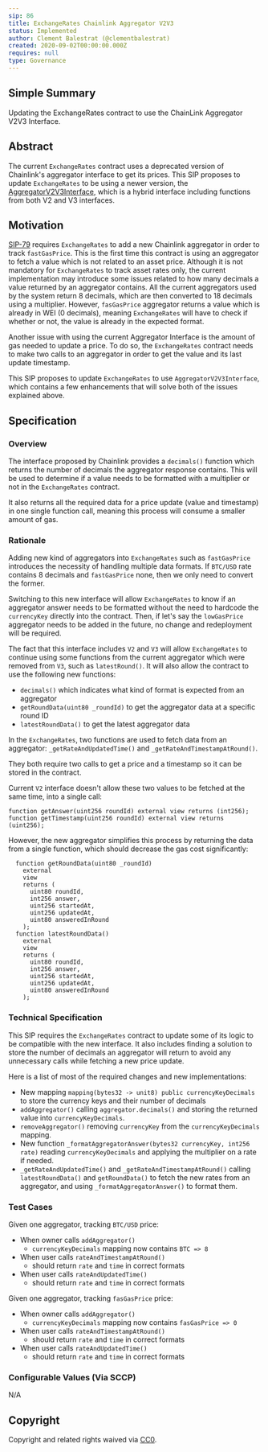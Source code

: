 ```yaml
---
sip: 86
title: ExchangeRates Chainlink Aggregator V2V3
status: Implemented
author: Clement Balestrat (@clementbalestrat)
created: 2020-09-02T00:00:00.000Z
requires: null
type: Governance
---
```


## Simple Summary

<!--"If you can't explain it simply, you don't understand it well enough." Simply describe the outcome the proposed changes intends to achieve. This should be non-technical and accessible to a casual community member.-->

Updating the ExchangeRates contract to use the ChainLink Aggregator V2V3 Interface.

## Abstract

<!--A short (~200 word) description of the proposed change, the abstract should clearly describe the proposed change. This is what *will* be done if the SIP is implemented, not *why* it should be done or *how* it will be done. If the SIP proposes deploying a new contract, write, "we propose to deploy a new contract that will do x".-->

The current `ExchangeRates` contract uses a deprecated version of Chainlink's aggregator interface to get its prices. This SIP proposes to update `ExchangeRates` to be using a newer version, the [AggregatorV2V3Interface](https://github.com/smartcontractkit/chainlink/blob/master/evm-contracts/src/v0.6/interfaces/AggregatorV2V3Interface.sol), which is a hybrid interface including functions from both V2 and V3 interfaces.

## Motivation

<!--This is the problem statement. This is the *why* of the SIP. It should clearly explain *why* the current state of the protocol is inadequate.  It is critical that you explain *why* the change is needed, if the SIP proposes changing how something is calculated, you must address *why* the current calculation is inaccurate or wrong. This is not the place to describe how the SIP will address the issue!-->

[SIP-79](https://sips.synthetix.io/sips/sip-79) requires `ExchangeRates` to add a new Chainlink aggregator in order to track `fastGasPrice`. This is the first time this contract is using an aggregator to fetch a value which is not related to an asset price. Although it is not mandatory for `ExchangeRates` to track asset rates only, the current implementation may introduce some issues related to how many decimals a value returned by an aggregator contains.
All the current aggregators used by the system return 8 decimals, which are then converted to 18 decimals using a multiplier.
However, `fasGasPrice` aggregator returns a value which is already in WEI (0 decimals), meaning `ExchangeRates` will have to check if whether or not, the value is already in the expected format.

Another issue with using the current Aggregator Interface is the amount of gas needed to update a price. To do so, the `ExchangeRates` contract needs to make two calls to an aggregator in order to get the value and its last update timestamp.

This SIP proposes to update `ExchangeRates` to use `AggregatorV2V3Interface`, which contains a few enhancements that will solve both of the issues explained above.

## Specification

<!--The specification should describe the syntax and semantics of any new feature, there are five sections
1. Overview
2. Rationale
3. Technical Specification
4. Test Cases
5. Configurable Values
-->

### Overview

<!--This is a high level overview of *how* the SIP will solve the problem. The overview should clearly describe how the new feature will be implemented.-->

The interface proposed by Chainlink provides a `decimals()` function which returns the number of decimals the aggregator response contains. This will be used to determine if a value needs to be formatted with a multiplier or not in the `ExchangeRates` contract.

It also returns all the required data for a price update (value and timestamp) in one single function call, meaning this process will consume a smaller amount of gas.

### Rationale

<!--This is where you explain the reasoning behind how you propose to solve the problem. Why did you propose to implement the change in this way, what were the considerations and trade-offs. The rationale fleshes out what motivated the design and why particular design decisions were made. It should describe alternate designs that were considered and related work. The rationale may also provide evidence of consensus within the community, and should discuss important objections or concerns raised during discussion.-->

Adding new kind of aggregators into `ExchangeRates` such as `fastGasPrice` introduces the necessity of handling multiple data formats. If `BTC/USD` rate contains 8 decimals and `fastGasPrice` none, then we only need to convert the former.

Switching to this new interface will allow `ExchangeRates` to know if an aggregator answer needs to be formatted without the need to hardcode the `currencyKey` directly into the contract. Then, if let's say the `lowGasPrice` aggregator needs to be added in the future, no change and redeployment will be required.

The fact that this interface includes `V2` and `V3` will allow `ExchangeRates` to continue using some functions from the current aggregator which were removed from `V3`, such as `latestRound()`. It will also allow the contract to use the following new functions:

- `decimals()` which indicates what kind of format is expected from an aggregator
- `getRoundData(uint80 _roundId)` to get the aggregator data at a specific round ID
- `latestRoundData()` to get the latest aggregator data

In the `ExchangeRates`, two functions are used to fetch data from an aggregator: `_getRateAndUpdatedTime()` and `_getRateAndTimestampAtRound()`.

They both require two calls to get a price and a timestamp so it can be stored in the contract.

Current `V2` interface doesn't allow these two values to be fetched at the same time, into a single call:

```
function getAnswer(uint256 roundId) external view returns (int256);
function getTimestamp(uint256 roundId) external view returns (uint256);
```

However, the new aggregator simplifies this process by returning the data from a single function, which should decrease the gas cost significantly:

```
  function getRoundData(uint80 _roundId)
    external
    view
    returns (
      uint80 roundId,
      int256 answer,
      uint256 startedAt,
      uint256 updatedAt,
      uint80 answeredInRound
    );
  function latestRoundData()
    external
    view
    returns (
      uint80 roundId,
      int256 answer,
      uint256 startedAt,
      uint256 updatedAt,
      uint80 answeredInRound
    );
```

### Technical Specification

<!--The technical specification should outline the public API of the changes proposed. That is, changes to any of the interfaces Synthetix currently exposes or the creations of new ones.-->

This SIP requires the `ExchangeRates` contract to update some of its logic to be compatible with the new interface. It also includes finding a solution to store the number of decimals an aggregator will return to avoid any unnecessary calls while fetching a new price update.

Here is a list of most of the required changes and new implementations:

- New mapping `mapping(bytes32 -> unit8) public currencyKeyDecimals` to store the currency keys and their number of decimals
- `addAggregator()` calling `aggregator.decimals()` and storing the returned value into `currencyKeyDecimals`.
- `removeAggregator()` removing `currencyKey` from the `currencyKeyDecimals` mapping.
- New function `_formatAggregatorAnswer(bytes32 currencyKey, int256 rate)` reading `currencyKeyDecimals` and applying the multiplier on a rate if needed.
- `_getRateAndUpdatedTime()` and `_getRateAndTimestampAtRound()` calling `latestRoundData()` and `getRoundData()` to fetch the new rates from an aggregator, and using `_formatAggregatorAnswer()` to format them.

### Test Cases

<!--Test cases for an implementation are mandatory for SIPs but can be included with the implementation..-->

Given one aggregator, tracking `BTC/USD` price:

- When owner calls `addAggregator()`
  - `currencyKeyDecimals` mapping now contains `BTC => 8`
- When user calls `rateAndTimestampAtRound()`
  - should return `rate` and `time` in correct formats
- When user calls `rateAndUpdatedTime()`
  - should return `rate` and `time` in correct formats

Given one aggregator, tracking `fasGasPrice` price:

- When owner calls `addAggregator()`
  - `currencyKeyDecimals` mapping now contains `fasGasPrice => 0`
- When user calls `rateAndTimestampAtRound()`
  - should return `rate` and `time` in correct formats
- When user calls `rateAndUpdatedTime()`
  - should return `rate` and `time` in correct formats

### Configurable Values (Via SCCP)

<!--Please list all values configurable via SCCP under this implementation.-->

N/A

## Copyright

Copyright and related rights waived via [CC0](https://creativecommons.org/publicdomain/zero/1.0/).
